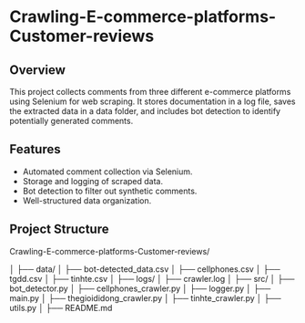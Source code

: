 # Crawling-E-commerce-platforms-Customer-reviews

## Overview
This project collects comments from three different e-commerce platforms using Selenium for web scraping. It stores documentation in a log file, saves the extracted data in a data folder, and includes bot detection to identify potentially generated comments.

## Features
- Automated comment collection via Selenium.
- Storage and logging of scraped data.
- Bot detection to filter out synthetic comments.
- Well-structured data organization.

## Project Structure
Crawling-E-commerce-platforms-Customer-reviews/

│
├── data/
│   ├── bot-detected_data.csv
│   ├── cellphones.csv
│   ├── tgdd.csv
│   ├── tinhte.csv
│
├── logs/
│   ├── crawler.log
│
├── src/
│   ├── bot_detector.py
│   ├── cellphones_crawler.py
│   ├── logger.py
│   ├── main.py
│   ├── thegioididong_crawler.py
│   ├── tinhte_crawler.py
│   ├── utils.py
│
├── README.md
